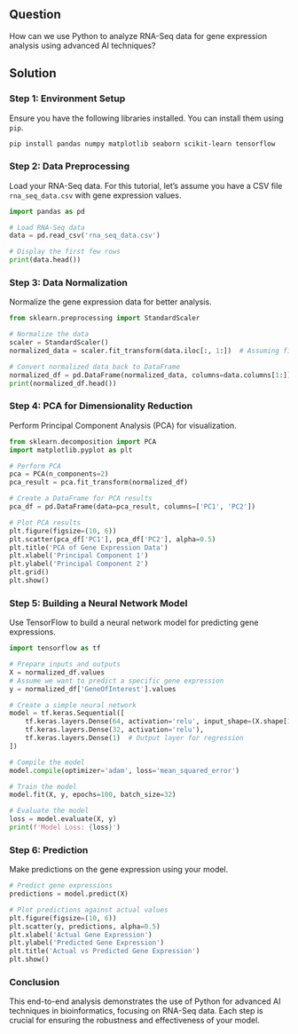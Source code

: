 ## Question
How can we use Python to analyze RNA-Seq data for gene expression analysis using advanced AI techniques?

## Solution

### Step 1: Environment Setup
Ensure you have the following libraries installed. You can install them using `pip`.

```bash
pip install pandas numpy matplotlib seaborn scikit-learn tensorflow
```

### Step 2: Data Preprocessing
Load your RNA-Seq data. For this tutorial, let’s assume you have a CSV file `rna_seq_data.csv` with gene expression values.

```python
import pandas as pd

# Load RNA-Seq data
data = pd.read_csv('rna_seq_data.csv')

# Display the first few rows
print(data.head())
```

### Step 3: Data Normalization
Normalize the gene expression data for better analysis.

```python
from sklearn.preprocessing import StandardScaler

# Normalize the data
scaler = StandardScaler()
normalized_data = scaler.fit_transform(data.iloc[:, 1:])  # Assuming first column is gene names

# Convert normalized data back to DataFrame
normalized_df = pd.DataFrame(normalized_data, columns=data.columns[1:])
print(normalized_df.head())
```

### Step 4: PCA for Dimensionality Reduction
Perform Principal Component Analysis (PCA) for visualization.

```python
from sklearn.decomposition import PCA
import matplotlib.pyplot as plt

# Perform PCA
pca = PCA(n_components=2)
pca_result = pca.fit_transform(normalized_df)

# Create a DataFrame for PCA results
pca_df = pd.DataFrame(data=pca_result, columns=['PC1', 'PC2'])

# Plot PCA results
plt.figure(figsize=(10, 6))
plt.scatter(pca_df['PC1'], pca_df['PC2'], alpha=0.5)
plt.title('PCA of Gene Expression Data')
plt.xlabel('Principal Component 1')
plt.ylabel('Principal Component 2')
plt.grid()
plt.show()
```

### Step 5: Building a Neural Network Model
Use TensorFlow to build a neural network model for predicting gene expressions.

```python
import tensorflow as tf

# Prepare inputs and outputs
X = normalized_df.values
# Assume we want to predict a specific gene expression
y = normalized_df['GeneOfInterest'].values

# Create a simple neural network
model = tf.keras.Sequential([
    tf.keras.layers.Dense(64, activation='relu', input_shape=(X.shape[1],)),
    tf.keras.layers.Dense(32, activation='relu'),
    tf.keras.layers.Dense(1)  # Output layer for regression
])

# Compile the model
model.compile(optimizer='adam', loss='mean_squared_error')

# Train the model
model.fit(X, y, epochs=100, batch_size=32)

# Evaluate the model
loss = model.evaluate(X, y)
print(f'Model Loss: {loss}')
```

### Step 6: Prediction
Make predictions on the gene expression using your model.

```python
# Predict gene expressions
predictions = model.predict(X)

# Plot predictions against actual values
plt.figure(figsize=(10, 6))
plt.scatter(y, predictions, alpha=0.5)
plt.xlabel('Actual Gene Expression')
plt.ylabel('Predicted Gene Expression')
plt.title('Actual vs Predicted Gene Expression')
plt.show()
```

### Conclusion
This end-to-end analysis demonstrates the use of Python for advanced AI techniques in bioinformatics, focusing on RNA-Seq data. Each step is crucial for ensuring the robustness and effectiveness of your model.